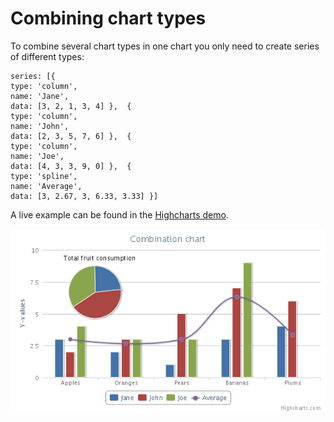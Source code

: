 Combining chart types
=====================

To combine several chart types in one chart you only need to create series of different types:

    
    series: [{
    type: 'column',
    name: 'Jane',
    data: [3, 2, 1, 3, 4] },  {
    type: 'column',
    name: 'John',
    data: [2, 3, 5, 7, 6] },  {
    type: 'column',
    name: 'Joe',
    data: [4, 3, 3, 9, 0] },  {
    type: 'spline',
    name: 'Average',
    data: [3, 2.67, 3, 6.33, 3.33] }]

A live example can be found in the [Highcharts demo](https://www.highcharts.com/demo/combo).

![combined_demo.png](combined_demo.png)